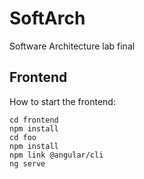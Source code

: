 # SoftArch
Software Architecture lab final

## Frontend

How to start the frontend:

```
cd frontend
npm install
cd foo
npm install
npm link @angular/cli
ng serve
```
